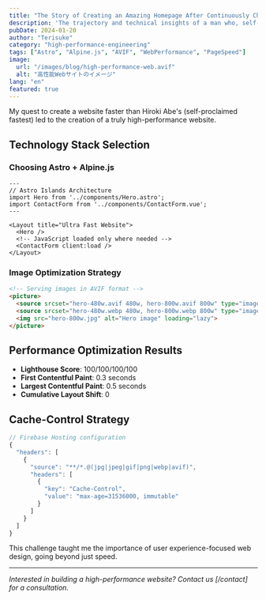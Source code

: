```yaml
---
title: "The Story of Creating an Amazing Homepage After Continuously Challenging Abe Hiroshi's Homepage"
description: 'The trajectory and technical insights of a man who, self-proclaimed as "the owner of the fastest-downloading homepage," persistently challenged Abe Hiroshi''''s homepage.'
pubDate: 2024-01-20
author: "Terisuke"
category: "high-performance-engineering"
tags: ["Astro", "Alpine.js", "AVIF", "WebPerformance", "PageSpeed"]
image:
  url: "/images/blog/high-performance-web.avif"
  alt: "高性能Webサイトのイメージ"
lang: "en"
featured: true
---
```

My quest to create a website faster than Hiroki Abe's (self-proclaimed fastest) led to the creation of a truly high-performance website.

## Technology Stack Selection

### Choosing Astro + Alpine.js

```astro
---
// Astro Islands Architecture
import Hero from '../components/Hero.astro';
import ContactForm from '../components/ContactForm.vue';
---

<Layout title="Ultra Fast Website">
  <Hero />
  <!-- JavaScript loaded only where needed -->
  <ContactForm client:load />
</Layout>
```

### Image Optimization Strategy

```html
<!-- Serving images in AVIF format -->
<picture>
  <source srcset="hero-480w.avif 480w, hero-800w.avif 800w" type="image/avif">
  <source srcset="hero-480w.webp 480w, hero-800w.webp 800w" type="image/webp">
  <img src="hero-800w.jpg" alt="Hero image" loading="lazy">
</picture>
```

## Performance Optimization Results

- **Lighthouse Score**: 100/100/100/100
- **First Contentful Paint**: 0.3 seconds
- **Largest Contentful Paint**: 0.5 seconds
- **Cumulative Layout Shift**: 0

## Cache-Control Strategy

```javascript
// Firebase Hosting configuration
{
  "headers": [
    {
      "source": "**/*.@(jpg|jpeg|gif|png|webp|avif)",
      "headers": [
        {
          "key": "Cache-Control",
          "value": "max-age=31536000, immutable"
        }
      ]
    }
  ]
}
```

This challenge taught me the importance of user experience-focused web design, going beyond just speed.

---

*Interested in building a high-performance website?  Contact us [/contact] for a consultation.*